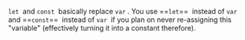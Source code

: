 `let`  and `const`  basically replace `var` . You use ==`let`==  instead of `var`  and ==`const`==  instead of `var`  if you plan on never re-assigning this "variable" (effectively turning it into a constant therefore).



